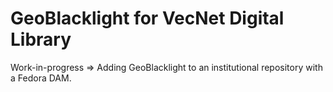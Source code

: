 # GeoBlacklight for VecNet Digital Library

Work-in-progress => Adding GeoBlacklight to an institutional repository with a Fedora DAM.
